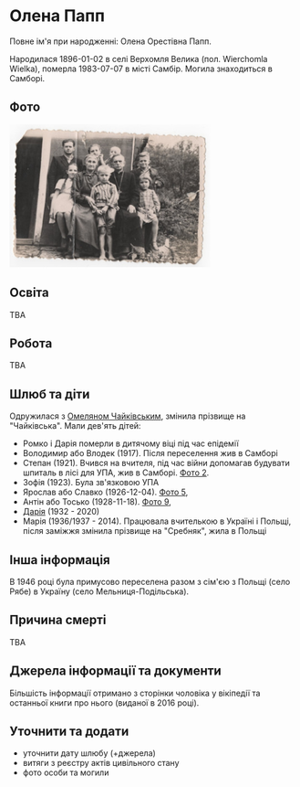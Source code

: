 # Олена Папп #

Повне ім'я при народженні: Олена Орестівна Папп.

Народилася 1896-01-02 в селі Верхомля Велика (пол. Wierchomla Wielka), померла 1983-07-07 в місті Самбір. Могила знаходиться в Самборі.

## Фото ##

[<img src="../photos/photo_009_75.jpg" height=250 />](../photos/photo_009.md)

## Освіта ##

TBA

## Робота ##

TBA

## Шлюб та діти ##

Одружилася з [Омеляном Чайківським](Омелян%20Чайківський.md), змінила прізвище на "Чайківська". Мали дев'ять дітей:

- Ромко і Дарія померли в дитячому віці під час епідемії
- Володимир або Влодек (1917). Після переселення жив в Самборі
- Степан (1921). Вчився на вчителя, під час війни допомагав будувати шпиталь в лісі для УПА, жив в Самборі. [Фото 2](../photos/photo_002.md).
- Зофія (1923). Була зв'язковою УПА
- Ярослав або Славко (1926-12-04). [Фото 5](../photos/photo_005.md),
- Антін або Тосько (1928-11-18). [Фото 9](../photos/photo_009.md),
- [Дарія](Дарія%20Чайківська.md) (1932 - 2020)
- Марія (1936/1937 - 2014). Працювала вчителькою в Україні і Польщі, після заміжжя змінила прізвище на "Сребняк", жила в Польщі

## Інша інформація ##

В 1946 році була примусово переселена разом з сім'єю з Польщі (село Рябе) в Україну (село Мельниця-Подільська).

## Причина смерті ##

TBA

## Джерела інформації та документи ##

Більшість інформації отримано з сторінки чоловіка у вікіпедії та останньої книги про нього (виданої в 2016 році).

## Уточнити та додати ##

- уточнити дату шлюбу (+джерела)
- витяги з реєстру актів цивільного стану
- фото особи та могили
